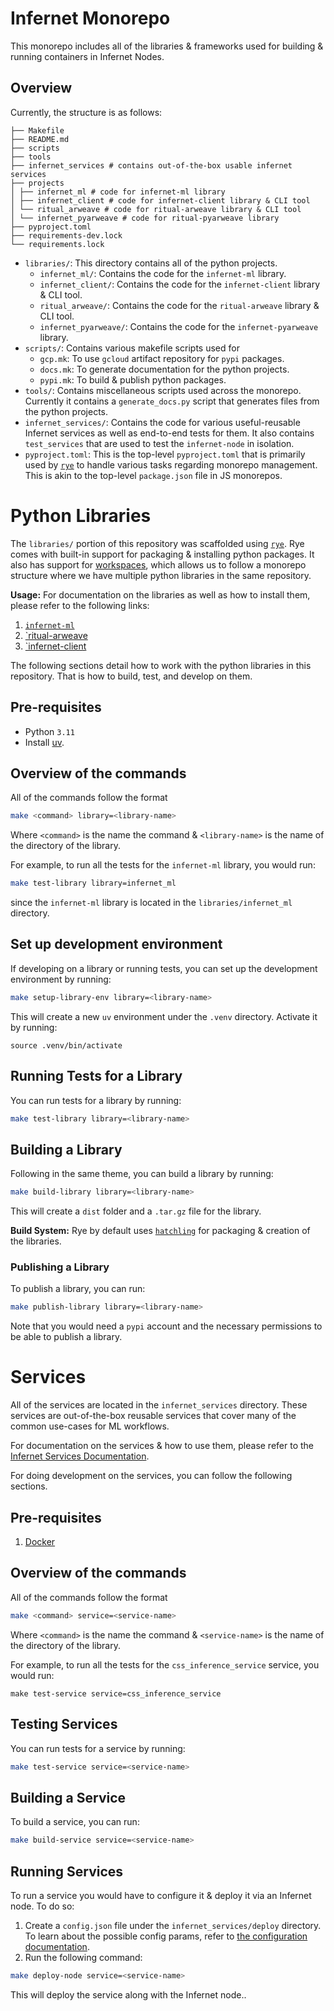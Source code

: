 # Infernet Monorepo

This monorepo includes all of the libraries & frameworks used for building & running
containers in Infernet Nodes.

## Overview

Currently, the structure is as follows:

```
├── Makefile
├── README.md
├── scripts
├── tools
├── infernet_services # contains out-of-the-box usable infernet services
├── projects
│ ├── infernet_ml # code for infernet-ml library
│ ├── infernet_client # code for infernet-client library & CLI tool
│ └── ritual_arweave # code for ritual-arweave library & CLI tool
│ └── infernet_pyarweave # code for ritual-pyarweave library
├── pyproject.toml
├── requirements-dev.lock
└── requirements.lock
```

* `libraries/`: This directory contains all of the python projects.
    * `infernet_ml/`: Contains the code for the `infernet-ml` library.
    * `infernet_client/`: Contains the code for the `infernet-client` library & CLI tool.
    * `ritual_arweave/`: Contains the code for the `ritual-arweave` library & CLI tool.
    * `infernet_pyarweave/`: Contains the code for the `infernet-pyarweave` library.
* `scripts/`: Contains various makefile scripts used for
    * `gcp.mk`: To use `gcloud` artifact repository for `pypi` packages.
    * `docs.mk`: To generate documentation for the python projects.
    * `pypi.mk`: To build & publish python packages.
* `tools/`: Contains miscellaneous scripts used across the monorepo. Currently it
  contains a `generate_docs.py` script
  that generates files from the python projects.
* `infernet_services/`: Contains the code for various useful-reusable Infernet
  services as well as end-to-end tests for them. It also contains `test_services` that
  are used to test the `infernet-node` in isolation.
* `pyproject.toml`: This is the top-level `pyproject.toml` that is primarily used
  by [`rye`](https://rye-up.com/) to handle various tasks regarding monorepo management.
  This is akin to the top-level `package.json` file in JS monorepos.

# Python Libraries

The `libraries/` portion of this repository was scaffolded
using [`rye`](https://rye-up.com/). Rye comes with built-in support for packaging &
installing python packages. It also has support
for [workspaces](https://rye-up.com/guide/workspaces/), which allows us
to follow a monorepo structure where we have multiple python libraries in the same
repository.

**Usage:**
For documentation on the libraries as well as how to install them, please refer to the
following links:

1. [`infernet-ml`](https://infernet-ml.docs.ritual.net/quickstart/)
2. [`ritual-arweave](https://ritual-arweave.docs.ritual.net/quickstart/)
3. [`infernet-client](https://infernet-client.docs.ritual.net/)

The following sections detail how to work with the python libraries in this repository.
That is how to build, test, and develop on them.

## Pre-requisites

* Python `3.11`
* Install [uv](https://github.com/astral-sh/uv?tab=readme-ov-file#getting-started).

## Overview of the commands

All of the commands follow the format

```bash
make <command> library=<library-name>
```

Where `<command>` is the name the command & `<library-name>` is the name of the
directory of the library.

For example, to run all the tests for the `infernet-ml` library, you would run:

```bash
make test-library library=infernet_ml
```

since the `infernet-ml` library is located in the `libraries/infernet_ml` directory.

## Set up development environment

If developing on a library or running tests, you can set up the development environment
by running:

```bash
make setup-library-env library=<library-name>
```

This will create a new `uv` environment under the `.venv` directory. Activate it by
running:

```
source .venv/bin/activate
```

## Running Tests for a Library

You can run tests for a library by running:

```bash
make test-library library=<library-name>
```

## Building a Library

Following in the same theme, you can build a library by running:

```bash
make build-library library=<library-name>
```

This will create a `dist` folder and a `.tar.gz` file for the library.

**Build System:** Rye by default uses [`hatchling`](https://github.com/pypa/hatch) for
packaging & creation
of the libraries.

### Publishing a Library

To publish a library, you can run:

```bash
make publish-library library=<library-name>
```

Note that you would need a `pypi` account and the necessary permissions to be able to
publish a library.

# Services

All of the services are located in the `infernet_services` directory. These services
are out-of-the-box reusable services that cover many of the common use-cases for
ML workflows.

For documentation on the services & how to use them, please refer to the
[Infernet Services Documentation](https://infernet-services.docs.ritual.net/).

For doing development on the services, you can follow the following sections.

## Pre-requisites

1. [Docker](https://docs.docker.com/desktop/)

## Overview of the commands

All of the commands follow the format

```bash
make <command> service=<service-name>
```

Where `<command>` is the name the command & `<service-name>` is the name of the
directory of the library.

For example, to run all the tests for the `css_inference_service` service, you would run:

```
make test-service service=css_inference_service
```

## Testing Services

You can run tests for a service by running:

```bash
make test-service service=<service-name>
```

## Building a Service

To build a service, you can run:

```bash
make build-service service=<service-name>
```

## Running Services

To run a service you would have to configure it & deploy it via an Infernet node.
To do so:

1. Create a `config.json` file under the `infernet_services/deploy` directory. To learn
   about the possible config params, refer
   to [the configuration documentation](https://docs.ritual.net/infernet/node/configuration).
2. Run the following command:

```bash
make deploy-node service=<service-name>
```

This will deploy the service along with the Infernet node..
